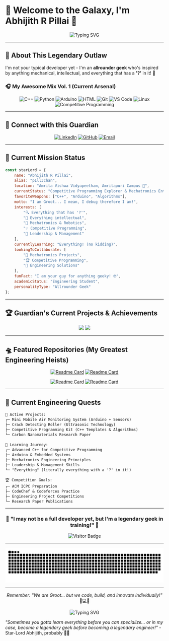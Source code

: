 # 🌟 Welcome to the Galaxy, I'm Abhijith R Pillai 🌟

<div align="center">

![Typing SVG](https://readme-typing-svg.herokuapp.com?font=Orbitron&size=35&pause=1000&color=F75C7E&center=true&vCenter=true&width=600&lines=P1LL3CHAN;Competitive+Programmer;Mechatronics+Explorer;Guardian+of+Algorithms)

</div>


---

## 🚀 About This Legendary Outlaw



I'm not your typical developer yet - I'm an **allrounder geek** who's inspired by anything mechanical, intellectual, and everything that has a **'?'** in it! 🤔

### 🎧 My Awesome Mix Vol. 1 (Current Arsenal)

<div align="center">

![C++](https://img.shields.io/badge/C++-00599C?style=for-the-badge&logo=c%2B%2B&logoColor=white)
![Python](https://img.shields.io/badge/Python-3776AB?style=for-the-badge&logo=python&logoColor=white)
![Arduino](https://img.shields.io/badge/Arduino-00979D?style=for-the-badge&logo=Arduino&logoColor=white)
![HTML](https://img.shields.io/badge/HTML5-E34F26?style=for-the-badge&logo=html5&logoColor=white)
![Git](https://img.shields.io/badge/Git-F05032?style=for-the-badge&logo=git&logoColor=white)
![VS Code](https://img.shields.io/badge/VS%20Code-007ACC?style=for-the-badge&logo=visual-studio-code&logoColor=white)
![Linux](https://img.shields.io/badge/Linux-FCC624?style=for-the-badge&logo=linux&logoColor=black)
![Competitive Programming](https://img.shields.io/badge/CP-FF6B6B?style=for-the-badge&logo=codeforces&logoColor=white)

</div>

---

## 🌌 Connect with this Guardian

<div align="center">

[![LinkedIn](https://img.shields.io/badge/LinkedIn-0077B5?style=for-the-badge&logo=linkedin&logoColor=white)](https://www.linkedin.com/in/abhijith-r-pillai-p1ll3chan/)
[![GitHub](https://img.shields.io/badge/GitHub-100000?style=for-the-badge&logo=github&logoColor=white)](https://github.com/p1ll3chan)
[![Email](https://img.shields.io/badge/Email-D14836?style=for-the-badge&logo=gmail&logoColor=white)](mailto:am.en.u4mee23002@am.students.amrita.edu)

</div>

---

## 🎯 Current Mission Status

```javascript
const starLord = {
    name: "Abhijith R Pillai",
    alias: "p1ll3chan",
    location: "Amrita Vishwa Vidyapeetham, Amritapuri Campus 🏫",
    currentStatus: "Competitive Programming Explorer & Mechatronics Enthusiast",
    favoriteWeapons: ["C++", "Arduino", "Algorithms"],
    motto: "I am Groot... I mean, I debug therefore I am!",
    interests: [
        "🔍 Everything that has '?'",
        "🧠 Everything intellectual", 
        "🔧 Mechatronics & Robotics",
        "💡 Competitive Programming",
        "👥 Leadership & Management"
    ],
    currentlyLearning: "Everything! (no kidding)",
    lookingToCollaborate: [
        "🤖 Mechatronics Projects",
        "🏆 Competitive Programming",
        "🔧 Engineering Solutions"
    ],
    funFact: "I am your guy for anything geeky! 🤓",
    academicStatus: "Engineering Student",
    personalityType: "Allrounder Geek"
};
```

---

## 🏆 Guardian's Current Projects & Achievements

<div align="center">

<img height="180em" src="https://github-readme-stats.vercel.app/api?username=p1ll3chan&show_icons=true&theme=tokyonight&include_all_commits=true&count_private=true&bg_color=0D1117&title_color=F75C7E&icon_color=F8D866&text_color=FFF&border_color=F75C7E"/>
<img height="180em" src="https://github-readme-stats.vercel.app/api/top-langs/?username=p1ll3chan&layout=compact&theme=tokyonight&bg_color=0D1117&title_color=F75C7E&text_color=FFF&border_color=F75C7E"/>

</div>



---

## 🛸 Featured Repositories (My Greatest Engineering Heists)

<div align="center">

[![Readme Card](https://github-readme-stats.vercel.app/api/pin/?username=p1ll3chan&repo=Mini-Mobile-Air-Monitoring-System&theme=tokyonight&bg_color=0D1117&title_color=F75C7E&text_color=FFF&border_color=F75C7E)](https://github.com/p1ll3chan/Mini-Mobile-Air-Monitoring-System)
[![Readme Card](https://github-readme-stats.vercel.app/api/pin/?username=p1ll3chan&repo=Competitive-Programming-Kit&theme=tokyonight&bg_color=0D1117&title_color=F75C7E&text_color=FFF&border_color=F75C7E)](https://github.com/p1ll3chan/Competitive-Programming-Kit)

</div>

<div align="center">

[![Readme Card](https://github-readme-stats.vercel.app/api/pin/?username=p1ll3chan&repo=CRACK-DETECTING-ROLLER&theme=tokyonight&bg_color=0D1117&title_color=F75C7E&text_color=FFF&border_color=F75C7E)](https://github.com/p1ll3chan/CRACK-DETECTING-ROLLER)
[![Readme Card](https://github-readme-stats.vercel.app/api/pin/?username=p1ll3chan&repo=Technical-Paper-I&theme=tokyonight&bg_color=0D1117&title_color=F75C7E&text_color=FFF&border_color=F75C7E)](https://github.com/p1ll3chan/Technical-Paper-I)

</div>

---


## 🎵 Current Engineering Quests

```
🤖 Active Projects:
┌─ Mini Mobile Air Monitoring System (Arduino + Sensors)
├─ Crack Detecting Roller (Ultrasonic Technology)  
├─ Competitive Programming Kit (C++ Templates & Algorithms)
└─ Carbon Nanomaterials Research Paper

🎯 Learning Journey:
┌─ Advanced C++ for Competitive Programming
├─ Arduino & Embedded Systems
├─ Mechatronics Engineering Principles
├─ Leadership & Management Skills
└─ "Everything" (literally everything with a '?' in it!)

🏆 Competition Goals:
┌─ ACM ICPC Preparation
├─ CodeChef & Codeforces Practice
├─ Engineering Project Competitions
└─ Research Paper Publications
```


---

<div align="center">

### 🌟 "I may not be a full developer yet, but I'm a legendary geek in training!" 🌟

![Visitor Badge](https://visitor-badge.laobi.icu/badge?page_id=p1ll3chan.p1ll3chan&style=flat-square&color=F75C7E)

---

<img src="https://raw.githubusercontent.com/Platane/snk/output/github-contribution-grid-snake.svg" alt="snake"></img>

---

*Remember: "We are Groot... but we code, build, and innovate individually!"* 🌳💻🤖

![Typing SVG](https://readme-typing-svg.herokuapp.com?font=Orbitron&size=20&pause=1000&color=F8D866&center=true&vCenter=true&width=500&lines=Thanks+for+visiting+my+galaxy!;Keep+questioning+everything!;May+the+Code+%26+Gears+be+with+you!;Ready+for+some+engineering+adventures%3F)

</div>



*"Sometimes you gotta learn everything before you can specialize... or in my case, become a legendary geek before becoming a legendary engineer!"* - Star-Lord Abhijith, probably 🚀🤓

